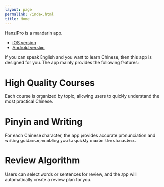 ```yaml
---
layout: page
permalink: /index.html
title: Home
---
```


HanziPro is a mandarin app.

- [iOS version](https://apps.apple.com/us/app/hanzipro/id6670532165)
- [Android version](https://play.google.com/store/apps/details?id=com.habitism.hanzipro)

If you can speak English and you want to learn Chinese, then this app is designed for you. The app mainly provides the following features:

# High Quality Courses

Each course is organized by topic, allowing users to quickly understand the most practical Chinese.

# Pinyin and Writing

For each Chinese character, the app provides accurate pronunciation and writing guidance, enabling you to quickly master the characters.

# Review Algorithm

Users can select words or sentences for review, and the app will automatically create a review plan for you.
